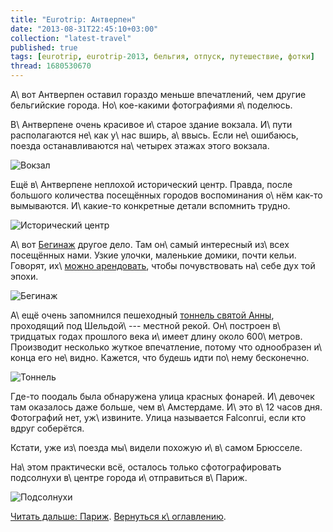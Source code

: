 ```yaml
---
title: "Eurotrip: Антверпен"
date: "2013-08-31T22:45:10+03:00"
collection: "latest-travel"
published: true
tags: [eurotrip, eurotrip-2013, бельгия, отпуск, путешествие, фотки]
thread: 1680530670
---
```


А\ вот Антверпен оставил гораздо меньше впечатлений, чем другие бельгийские города. Но\ кое-какими фотографиями
я\ поделюсь.

В\ Антверпене очень красивое и\ старое здание вокзала. И\ пути располагаются не\ как у\ нас вширь, а\ ввысь. Если
не\ ошибаюсь, поезда останавливаются на\ четырех этажах этого вокзала.

![Вокзал](/images/travel/2013-08-eurotrip/antwerpen-railway-station.jpg "Вокзал")

Ещё в\ Антверпене неплохой исторический центр. Правда, после большого количества посещённых городов воспоминания о\ нём
как-то вымываются. И\ какие-то конкретные детали вспомнить трудно.

![Исторический центр](/images/travel/2013-08-eurotrip/antwerpen-old-town.jpg "Исторический центр")

А\ вот [Бегинаж][bejinhof] другое дело. Там он\ самый интересный из\ всех посещённых нами. Узкие улочки, маленькие
домики, почти кельи. Говорят, их\ [можно арендовать][rent], чтобы почувствовать на\ себе дух той эпохи.

![Бегинаж](/images/travel/2013-08-eurotrip/antwerpen-begijnhof.jpg "Бегинаж")

А\ ещё очень запомнился пешеходный [тоннель святой Анны][tunnel], проходящий под Шельдой\ --- местной рекой.
Он\ построен в\ тридцатых годах прошлого века и\ имеет длину около 600\ метров. Производит несколько жуткое впечатление,
потому что однообразен и\ конца его не\ видно. Кажется, что будешь идти по\ нему бесконечно.

![Тоннель](/images/travel/2013-08-eurotrip/antwerpen-tunnel.jpg "Тоннель")

Где-то поодаль была обнаружена улица красных фонарей. И\ девочек там оказалось даже больше, чем в\ Амстердаме.
И\ это в\ 12 часов дня. Фотографий нет, уж\ извините. Улица называется Falconrui, если кто вдруг соберётся.

Кстати, уже из\ поезда мы\ видели похожую и\ в\ самом Брюсселе.

На\ этом практически всё, осталось только сфотографировать подсолнухи в\ центре города и\ отправиться в\ Париж.

![Подсолнухи](/images/travel/2013-08-eurotrip/antwerpen-sunflowers.jpg "Подсолнухи")

[Читать дальше: Париж](/post/eurotrip-paris/). [Вернуться к\ оглавлению](/post/eurotrip-2013/).

[bejinhof]: http://www.begijnhofantwerpen.be/
[rent]: http://www.begijnhofantwerpen.be/contact.htm
[tunnel]: http://de.wikipedia.org/wiki/Sint-Annatunnel